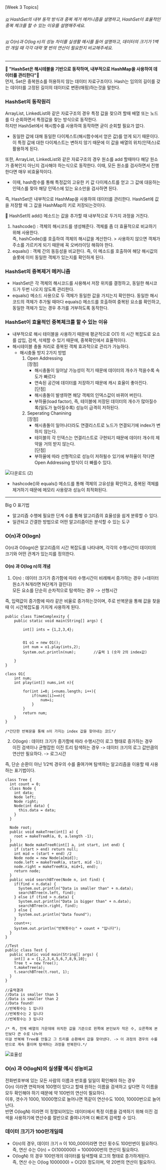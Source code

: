 [Week 3 Topics]
###### 🇶 HashSet의 내부 동작 방식과 중복 제거 메커니즘을 설명하고, HashSet이 효율적인 중복 체크를 할 수 있는 이유를 설명해주세요.
###### 🇶 O(n)과 O(log n)의 성능 차이를 실생활 예시를 들어 설명하고, 데이터의 크기가 1백만 개일 때 각각 대략 몇 번의 연산이 필요한지 비교해주세요.
---
**🌟 "HashSet은 해시테블을 기반으로 동작하며, 내부적으로 HashMap을 사용하여 데이터를 관리한다"🌟**
<br> 먼저, Set은 중복원소를 허용하지 않는 데이터 자료구조이다. Hash는 임의의 길이를 갖는 데이터를 고정된 길이의 데이터로 변환(매핑)하는것을 말한다. 

### HashSet의 동작원리
ArrayList, LinkedList와 같은 자료구조의 경우 특정 값을 찾으려 할때 배열 또는 노드를 다 순회하면서 특정값을 찾는 방식으로 동작한다. 
<br> 하지만 HashSet에서 해시함수를 사용하여 동작하면 굳이 순회할 필요가 없다. 
- 동일한 값에 대해 동일한 다이제스트(해시함수에서 얻은 값)를 얻게 되기 때문이다. 이 특정 값에 대한 다이제스트는 변하지 않기 때문에 이 값을 배열의 위치(인덱스)로 활용하게 된다. 

또한, ArrayList, LinkedList와 같은 자료구조의 경우 원소를 add 할때마다 해당 원소가 중복인지 아닌지 검사해야 하는식으로 동작한다. 이때, 모든 원소를 검사하면서 진행한다면 매우 비효율적이다. 
- 이때, hash함수를 통해 특정값의 고유한 키 값 다이제스트를 얻고 그 값에 대응하는 인덱스를 찾아 해당 인덱스에 있는 요소만을 검사하면 된다.

즉, HashSet은 내부적으로 HashMap을 사용하여 데이터를 관리한다. 
HashSet에 값을 저장할 때 그 값을 HashMap의 키로 저장되는것이다. 

📍 HashSet의 add() 메소드는 값을 추가할 때 내부적으로 두가지 과정을 거친다. 
1. hashcode() : 객체의 해시코드를 생성해준다. 객체를 좀 더 효율적으로 비교하기 위해 사용한다. 
<br>즉, hashCode()를 호출하여 객체의 해시값을 계산한다. > 사용하지 않으면 객체가 주소를 가르키게 되기 때문에 꼭 오버라이딩 해줘야 한다.
2. equals() : 객체 간의 동등성을 비교한다. 즉, 이 메소드를 호출하여 해당 해시값의 슬롯에 이미 동일한 객체가 있는지를 확인하게 된다.

### HashSet의 중복제거 메커니즘
- HashSet은 각 객체의 해시코드를 사용해서 저장 위치를 결정하고, 동일한 해시코드가 두번 나오지 않도록 관리한다.
- equals() 메소드 사용으로 두 객체가 동일한 값을 가지는지 확인한다. 동일한 해시 코드의 객체가 추가될 때마다 equals() 메소드를 호출하여
  중복된 요소를 확인하고, 동일한 객체가 있는 경우 추가를 거부하도록 동작한다.

### HashSet이 효율적인 중복체크를 할 수 있는 이유
 - 내부적으로 해시 테이블을 사용하기 때문에 평균적으로 O(1) 의 시간 복잡도로 요소를 삽입, 검색, 삭제할 수 있기 때문에, 중복확인에서 효율적이다.
 - 해시테이블 충돌 처리로 중복된 객체 효과적으로 관리가 가능하다.
   - 해시충돌 방지 2가지 방법
     1. Open Addressing 
          <br> [장점]
        - 해시충돌이 일어날 가능성이 적기 때문에 데이터의 개수가 적을수록 속도가 빠르다
        - 연속된 공간에 데이터를 저장하기 때문에 캐시 효율이 좋아진다.
        <br>[단점]
        - 해시충돌이 발생하면 해당 객체의 인덱스값이 바뀌어 버린다.
        - 부하율(load factor), 즉, 테이블에 저장된 데이터의 개수가 많아질수록(밀도가 높아질수록) 성능이 급격히 저하된다. 
     2. Seperating Chanining
         <br> [장점]
        - 해시충돌이 일어나더라도 연결리스트로 노드가 연결되기에 index가 변하지 않는다.
        - 테이블의 각 인덱스는 연결리스트로 구현되기 때문에 데이터 개수의 제약을 거의 받지 않는다.
        <br>[단점]
        - 부하율에 따라 선형적으로 성능이 저하될수 있기에 부하율이 작다면 Open Addressing 방식이 더 빠를수 있다.
          
![다운로드 (2)](https://github.com/user-attachments/assets/461c4141-9a6f-40d8-aa49-f9718f24a12b)
- hashcode()와 equals() 메소드를 통해 객체의 고유성을 확인하고, 중복된 객체를 제거하기 때문에 메모리 사용량과 성능이 최적화된다.       
---
Big O 표기법
- 알고리즘 수행에 필요한 단계 수를 통해 알고리즘의 효율성을 쉽게 분류할 수 있다.
- 일관되고 간결한 방법으로 어떤 알고리즘이든 분석할 수 있는 도구

  
### O(n)과 O(logn)
O(n)과 O(logn)은 알고리즘의 시간 복잡도를 나타내며, 각각의 수행시간이 데이터의 크기와 어떤 관계가 있는지를 정의한다.
#### O(n) 과 O(log n)의 개념
1. O(n) : 데이터 크기가 증가함에 따라 수행시간이 비례해서 증가하는 경우 (=데이터 원소가 N개라면 N단계가 걸린다)
<br> 모든 요소를 단순히 순차적으로 탐색하는 경우 -> 선형시간

즉, 입력값이 증가함에 따라 같은 비율로 증가하는것이며, 주로 반복문을 통해 값을 찾을 때 이 시간복잡도를 가지게 사용하게 된다.

```
public class TimeComplexity {
    public static void main(String[] args) {

        int[] ints = {1,2,3,4};


        O1 o1 = new O1();
        int num = o1.play(ints,2);
        System.out.println(num);        //출력 1 (숫자 2의 index값)

    }
}

class O1{
    int num;
    int play(int[] nums,int n){

        for(int i=0; i<nums.length; i++){
            if(nums[i]==n){
                num=i;
            }
        }
        return num;
    }
}

/*간단한 반복문을 통해 n이 가지는 index 값을 찾아내는 코드*/
```

2. O(logn) : 데이터 크기가 증가함에 따라 수행시간이 로그 형태로 증가하는 경우
<br> 이진 검색이나 균형잡힌 이진 트리 탐색하는 경우 -> 데이터 크기의 로그 값만큼의 연산만 필요하다. -> 로그시간

즉, 단순 순환이 아닌 1/2씩 경우의 수를 줄여가며 탐색하는 알고리즘을 이용할 때 사용하는 표기법이다.

```
class Tree {
  int count = 0;
  class Node {
    int data;
    Node left;
    Node right;
    Node(int data) {
      this.data = data;
    }
  }

  Node root;
  public void makeTree(int[] a) {
    root = makeTreeR(a, 0, a.length -1);
  }
  public Node makeTreeR(int[] a, int start, int end) {
    if (start > end) return null;
    int mid = (start + end) /2
    Node node = new Node(a[mid]);
    node.left = makeTreeR(a, start, mid -1);
    node.right = makeTreeR(a, mid+1, end);
    return node;
  }
  public void searchBTree(Node n, int find) {
    if(find < n.data) {
      System.out.println("Data is smaller than" + n.data);
      searchBTree(n.left, find);
    } else if (find > n.data) {
      System.out.println("Data is bigger than" + n.data);
      searchBTree(n.right, find);
    } else {
      System.out.println("Data found");
    }
    count++;
    System.out.println("반복횟수는" + count + "입니다");
  }
}

//Test
public class Test {
  public static void main(String[] args) {
    int[] a = {1,2,3,4,5,6,7,8,9,10};
    Tree t = new Tree();
    t.makeTree(a);
    t.searchBTree(t.root, 1);
  }
}

//출력결과 
//Data is smaller than 5
//Data is smaller than 2
//Data found!
//반복횟수는 1 입니다
//반복횟수는 2 입니다
//반복횟수는 3 입니다

/* 즉, 전체 배열의 가운데에 위치한 값을 기준으로 왼쪽에 본인보자 작은 수, 오른쪽에 본인보다 큰 수로 나누어 
이걸 반복해 Tree를 만들고 그 트리를 순환해서 값을 찾아낸다. -> 이 과정의 경우의 수를 반으로 계속 줄이며 탐색하는 과정을 반복한다.*/
```
![효율성](https://github.com/user-attachments/assets/add41e28-5029-4e4c-8292-88e284f7c9aa)

### O(n) 과 O(logN)의 실생활 예시 성능비교
전화번호부에 있는 모든 사람의 이름과 번호를 일일이 확인해야 하는 경우 
<br> O(n) 이라면 연락처에 100명이 있다고 할때 원하는 이름을 검색하고 싶다면 각 이름을 모두 확인해야 하기 때문에 약 100번의 연산이 필요하다.
 <br> 이후, 갯수가 1000, 10000명으로 늘어나면 똑같이 연산수도 1000, 10000번으로 늘어난다. 
<br> 반면 O(logN) 이라면 이 정렬되어있는 데이터에서 특정 이름을 검색하기 위해 이진 검색을 사용하기에 연산수를 절반으로 줄여나가며 더 빠르게 검색할 수 있다. 


### 데이터 크기가 100만개일때 
- O(n)의 경우, 데이터 크기 n 이 100_000이라면 연산 횟수도 100만번이 필요하다. 
<br> 즉, 연산 수는 O(n) = O(1000000) = 1000000번의 연산이 필요하다.
- O(logN) 의 경우 100만개의 데이터를 탐색할때 로그의 형태로 증가하게된다. 
<br> 즉, 연산 수는 O(log 1000000) = O(20) 정도이며, 약 20번의 연산이 필요하다.
